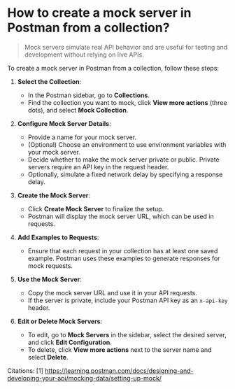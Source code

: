 # How to create a mock server in Postman from a collection?

> Mock servers simulate real API behavior and are useful for testing and development without relying on live APIs.

To create a mock server in Postman from a collection, follow these steps:

1. **Select the Collection**:
   
   - In the Postman sidebar, go to **Collections**.
   - Find the collection you want to mock, click **View more actions** (three dots), and select **Mock Collection**.

2. **Configure Mock Server Details**:
   
   - Provide a name for your mock server.
   - (Optional) Choose an environment to use environment variables with your mock server.
   - Decide whether to make the mock server private or public. Private servers require an API key in the request header.
   - Optionally, simulate a fixed network delay by specifying a response delay.

3. **Create the Mock Server**:
   
   - Click **Create Mock Server** to finalize the setup.
   - Postman will display the mock server URL, which can be used in requests.

4. **Add Examples to Requests**:
   
   - Ensure that each request in your collection has at least one saved example. Postman uses these examples to generate responses for mock requests.

5. **Use the Mock Server**:
   
   - Copy the mock server URL and use it in your API requests.
   - If the server is private, include your Postman API key as an `x-api-key` header.

6. **Edit or Delete Mock Servers**:
   
   - To edit, go to **Mock Servers** in the sidebar, select the desired server, and click **Edit Configuration**.
   - To delete, click **View more actions** next to the server name and select **Delete**.



Citations:
[1] https://learning.postman.com/docs/designing-and-developing-your-api/mocking-data/setting-up-mock/
